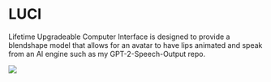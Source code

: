 # LUCI
Lifetime Upgradeable Computer Interface is designed to provide a blendshape model that allows for an avatar to have lips animated and speak
from an AI engine such as my GPT-2-Speech-Output repo. 

<img src="https://imgur.com/a/uhJUPC5"></img>

